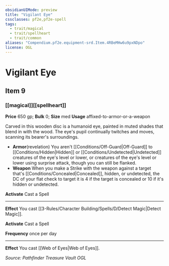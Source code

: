 ```yaml
---
obsidianUIMode: preview
title: "Vigilant Eye"
cssclasses: pf2e,pf2e-spell
tags:
  - trait/magical
  - trait/spellheart
  - trait/common
aliases: "Compendium.pf2e.equipment-srd.Item.4RBeMHw6u9pxNDpo"
license: OGL
---
```

# Vigilant Eye
## Item 9
### [[magical]][[spellheart]]


**Price** 650 gp; 
**Bulk** 0; **Size** med
**Usage** affixed-to-armor-or-a-weapon

Carved in this wooden disc is a humanoid eye, painted in muted shades that blend in with the wood. The eye's pupil continually twitches and moves, scanning its bearer's surroundings.

*   **Armor**(revelation) You aren't [[Conditions/Off-Guard|Off-Guard]] to [[Conditions/Hidden|Hidden]] or [[Conditions/Undetected|Undetected]] creatures of the eye's level or lower, or creatures of the eye's level or lower using surprise attack, though you can still be flanked.
*   **Weapon** When you make a Strike with the weapon against a target that's [[Conditions/Concealed|Concealed]], hidden, or undetected, the DC of your flat check to target it is 4 if the target is concealed or 10 if it's hidden or undetected.

**Activate** Cast a Spell

* * *

**Effect** You cast [[3-Rules/Character Building/Spells/D/Detect Magic|Detect Magic]].

**Activate** Cast a Spell

**Frequency** once per day

* * *

**Effect** You cast [[Web of Eyes|Web of Eyes]].

*Source: Pathfinder Treasure Vault*
*OGL*